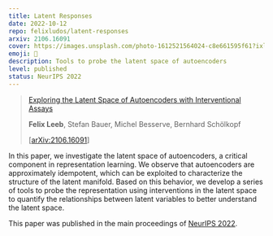 ```yaml
---
title: Latent Responses
date: 2022-10-12
repo: felixludos/latent-responses
arxiv: 2106.16091
cover: https://images.unsplash.com/photo-1612521564024-c8e661595f61?ixlib=rb-1.2.1&q=85&fm=jpg&crop=entropy&cs=srgb&w=1440
emoji: 🧲
description: Tools to probe the latent space of autoencoders
level: published
status: NeurIPS 2022
---
```


> [Exploring the Latent Space of Autoencoders with Interventional Assays](https://openreview.net/forum?id=hdZeYGNCTtN)
> 
> **Felix Leeb**, Stefan Bauer, Michel Besserve, Bernhard Schölkopf
> 
> [[arXiv:2106.16091](https://arxiv.org/abs/2106.16091)]

In this paper, we investigate the latent space of autoencoders, a critical component in representation learning. We observe that autoencoders are approximately idempotent, which can be exploited to characterize the structure of the latent manifold. Based on this behavior, we develop a series of tools to probe the representation using interventions in the latent space to quantify the relationships between latent variables to better understand the latent space. 

This paper was published in the main proceedings of [NeurIPS 2022](https://papers.nips.cc/paper_files/paper/2022/hash/87213955efbe48b46586e37bf2f1fe5b-Abstract-Conference.html).

